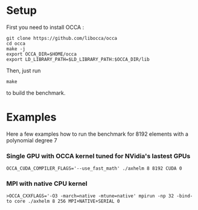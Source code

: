 # Setup

First you need to install OCCA :
```
git clone https://github.com/libocca/occa
cd occa
make -j
export OCCA_DIR=$HOME/occa
export LD_LIBRARY_PATH=$LD_LIBRARY_PATH:$OCCA_DIR/lib
```

Then, just run 
```
make
```

to build the benchmark. 

# Examples
Here a few examples how to run the benchmark for 8192 elements with a polynomial degree 7

### Single GPU with OCCA kernel tuned for NVidia's lastest GPUs
```
OCCA_CUDA_COMPILER_FLAGS='--use_fast_math' ./axhelm 8 8192 CUDA 0
```
### MPI with native CPU kernel
```
>OCCA_CXXFLAGS='-O3 -march=native -mtune=native' mpirun -np 32 -bind-to core ./axhelm 8 256 MPI+NATIVE+SERIAL 0
```
